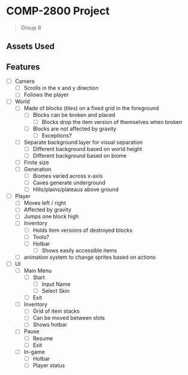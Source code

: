 # COMP-2800 Project
> Group 8

## Assets Used

## Features
- [ ] Camera
	- [ ] Scrolls in the x and y direction
	- [ ] Follows the player
- [ ] World
	- [ ] Made of blocks (tiles) on a fixed grid in the foreground
		- [ ] Blocks can be broken and placed
			- [ ] Blocks drop the item version of themselves when broken
		- [ ] Blocks are not affected by gravity
			- [ ] Exceptions?
	- [ ] Separate background layer for visual separation
		- [ ] Different background based on world height
		- [ ] Different background based on biome
	- [ ] Finite size
	- [ ] Generation
		- [ ] Biomes varied across x-axis
		- [ ] Caves generate underground
		- [ ] Hills/plains/plateaus above ground
- [ ] Player
	- [ ] Moves left / right
	- [ ] Affected by gravity
	- [ ] Jumps one block high
	- [ ] Inventory
		- [ ] Holds item versions of destroyed blocks
		- [ ] Tools?
		- [ ] Hotbar
			- [ ] Shows easily accessible items
	- [ ] animation system to change sprites based on actions
- [ ] UI
	- [ ] Main Menu
		- [ ] Start
  			- [ ] Input Name
			- [ ] Select Skin
		- [ ] Exit
	- [ ] Inventory
		- [ ] Grid of item stacks
		- [ ] Can be moved between slots
		- [ ] Shows hotbar
	- [ ] Pause
		- [ ] Resume
		- [ ] Exit
	- [ ] In-game
		- [ ] Hotbar
		- [ ] Player status
